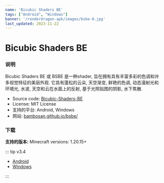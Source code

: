 ```yaml
---
name: 'Bicubic Shaders BE'
tags: ["Android", "Windows"]
banner: '/renderdragon-apk/images/bsbe-0.jpg'
last_updated: 2023-11-22
---
```


# Bicubic Shaders BE

<Gallery
:images="[
  '/renderdragon-apk/images/bsbe-0.jpg',
  ]"
/>

### 说明

Bicubic Shaders BE 或 BSBE 是一种shader, 旨在拥有具有丰富多彩的色调和许多视觉特征的美丽外观.
它具有蓬松的云朵, 天空渐变, 鲜艳的色调, 动态漫射光和环境光, 水波, 天空和云在水面上的反射, 基于光照贴图的阴影, 水下焦散.

* Source code: [Bicubic-Shaders-BE](https://github.com/bambosan/Bicubic-Shaders-BE)
* License: MIT License
* 支持的平台: Android, Windows
* 网站: [bambosan.github.io/bsbe/](https://bambosan.github.io/bsbe/)

### 下载

**支持的版本:** Minecraft versions: 1.20.15+

::: tip v3.4

* [Android](https://github.com/bambosan/Bicubic-Shaders-BE/releases/download/3.4/BSBE-3.4-RD-Android.mcpack)
* [Windows](https://github.com/bambosan/Bicubic-Shaders-BE/releases/download/3.4/BSBE-3.4-RD-Windows.mcpack)

:::

